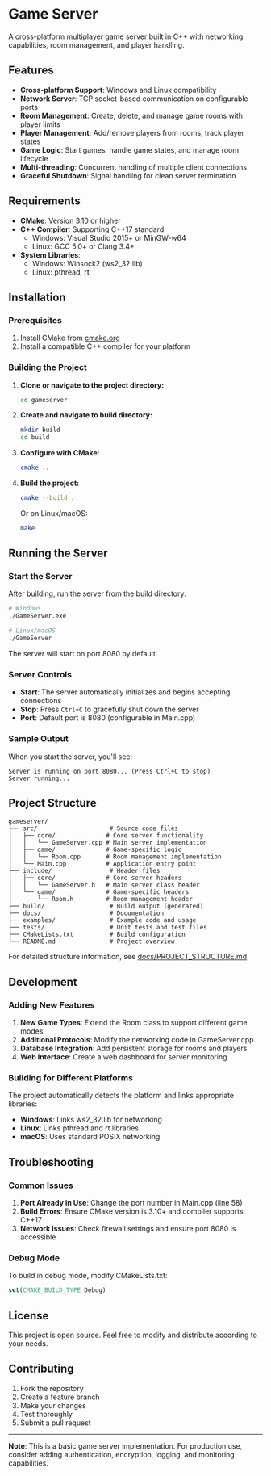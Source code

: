 # Game Server

A cross-platform multiplayer game server built in C++ with networking capabilities, room management, and player handling.

## Features

- **Cross-platform Support**: Windows and Linux compatibility
- **Network Server**: TCP socket-based communication on configurable ports
- **Room Management**: Create, delete, and manage game rooms with player limits
- **Player Management**: Add/remove players from rooms, track player states
- **Game Logic**: Start games, handle game states, and manage room lifecycle
- **Multi-threading**: Concurrent handling of multiple client connections
- **Graceful Shutdown**: Signal handling for clean server termination

## Requirements

- **CMake**: Version 3.10 or higher
- **C++ Compiler**: Supporting C++17 standard
  - Windows: Visual Studio 2015+ or MinGW-w64
  - Linux: GCC 5.0+ or Clang 3.4+
- **System Libraries**:
  - Windows: Winsock2 (ws2_32.lib)
  - Linux: pthread, rt

## Installation

### Prerequisites

1. Install CMake from [cmake.org](https://cmake.org/download/)
2. Install a compatible C++ compiler for your platform

### Building the Project

1. **Clone or navigate to the project directory:**
   ```bash
   cd gameserver
   ```

2. **Create and navigate to build directory:**
   ```bash
   mkdir build
   cd build
   ```

3. **Configure with CMake:**
   ```bash
   cmake ..
   ```

4. **Build the project:**
   ```bash
   cmake --build .
   ```

   Or on Linux/macOS:
   ```bash
   make
   ```

## Running the Server

### Start the Server

After building, run the server from the build directory:

```bash
# Windows
./GameServer.exe

# Linux/macOS
./GameServer
```

The server will start on port 8080 by default.

### Server Controls

- **Start**: The server automatically initializes and begins accepting connections
- **Stop**: Press `Ctrl+C` to gracefully shut down the server
- **Port**: Default port is 8080 (configurable in Main.cpp)

### Sample Output

When you start the server, you'll see:
```
Server is running on port 8080... (Press Ctrl+C to stop)
Server running...
```

## Project Structure

```
gameserver/
├── src/                    # Source code files
│   ├── core/              # Core server functionality
│   │   └── GameServer.cpp # Main server implementation
│   ├── game/              # Game-specific logic
│   │   └── Room.cpp       # Room management implementation
│   └── Main.cpp           # Application entry point
├── include/                # Header files
│   ├── core/              # Core server headers
│   │   └── GameServer.h   # Main server class header
│   └── game/              # Game-specific headers
│       └── Room.h         # Room management header
├── build/                  # Build output (generated)
├── docs/                   # Documentation
├── examples/               # Example code and usage
├── tests/                  # Unit tests and test files
├── CMakeLists.txt          # Build configuration
└── README.md               # Project overview
```

For detailed structure information, see [docs/PROJECT_STRUCTURE.md](docs/PROJECT_STRUCTURE.md).

## Development

### Adding New Features

1. **New Game Types**: Extend the Room class to support different game modes
2. **Additional Protocols**: Modify the networking code in GameServer.cpp
3. **Database Integration**: Add persistent storage for rooms and players
4. **Web Interface**: Create a web dashboard for server monitoring

### Building for Different Platforms

The project automatically detects the platform and links appropriate libraries:
- **Windows**: Links ws2_32.lib for networking
- **Linux**: Links pthread and rt libraries
- **macOS**: Uses standard POSIX networking

## Troubleshooting

### Common Issues

1. **Port Already in Use**: Change the port number in Main.cpp (line 58)
2. **Build Errors**: Ensure CMake version is 3.10+ and compiler supports C++17
3. **Network Issues**: Check firewall settings and ensure port 8080 is accessible

### Debug Mode

To build in debug mode, modify CMakeLists.txt:
```cmake
set(CMAKE_BUILD_TYPE Debug)
```

## License

This project is open source. Feel free to modify and distribute according to your needs.

## Contributing

1. Fork the repository
2. Create a feature branch
3. Make your changes
4. Test thoroughly
5. Submit a pull request

---

**Note**: This is a basic game server implementation. For production use, consider adding authentication, encryption, logging, and monitoring capabilities.
